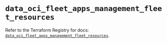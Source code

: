 # `data_oci_fleet_apps_management_fleet_resources`

Refer to the Terraform Registry for docs: [`data_oci_fleet_apps_management_fleet_resources`](https://registry.terraform.io/providers/oracle/oci/7.19.0/docs/data-sources/fleet_apps_management_fleet_resources).
